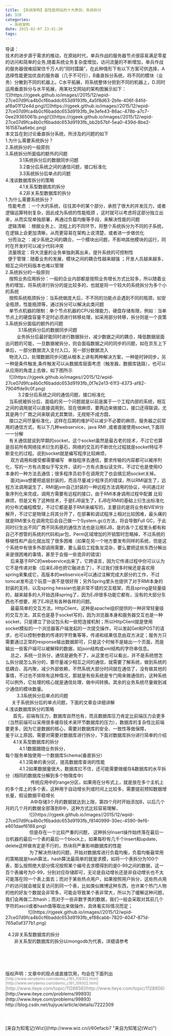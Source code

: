 ```yaml
---
title: 【系统架构】高性能网站的十大原则，系统拆分
id: 328
categories:
  - 系统架构
date: 2015-02-07 23:41:20
tags:
---
```


<div>导读：</div><div>技术的进步源于需求的推动，在原始时代，单兵作战的服务器节点很容易满足零星的访问和简单的业务,<span style="font-size: 10.5pt; line-height: 1.5;">随着系统业务复杂度增加，访问流量的不断增加，</span><span style="font-size: 10.5pt; line-height: 1.5;">单兵作战的服务器</span><span style="font-size: 10.5pt; line-height: 1.5;">很难招架住千万人的“同时蹂躏”，</span><span style="font-size: 10.5pt; line-height: 1.5;">在此种情形下有以下方案可供选择，A选择性能更加优良的服务器（几乎不可行），B垂直拆分系统，将不同的模块（业务）分散到不同的机器上。C水平拓展，将系统整体分担到不同的机器上，D.同时运用垂直拆分与水平</span><span style="font-size: 10.5pt; line-height: 1.5;">拓展，用某社交网站的架构图展示如下：</span></div><!--more--><div>![](https://rjgeek.github.io/images//2015/12/wpid-27ce07d9fca4b0cf6baddc653d9193fb_4a5f8d63-2bfe-406f-84fd-af8a01f12e4d.png)![](https://rjgeek.github.io/images//2015/12/wpid-27ce07d9fca4b0cf6baddc653d9193fb_9e3efe43-86ac-478b-a7c7-0ee29365061b.png)![](https://rjgeek.github.io/images//2015/12/wpid-27ce07d9fca4b0cf6baddc653d9193fb_bb2b57bf-5ea0-439d-8be2-161587aa6ebc.png)&nbsp;&nbsp;</div><div><span style="font-size: 10.5pt; line-height: 1.5;">本文旨在到讨论</span><span style="font-size: 10.5pt; line-height: 1.5;">垂直拆分系统，所涉及的问题的如下</span></div><div><span style="font-size: 10.5pt; line-height: 1.5;">1.为什么需要系统拆分？</span></div><div>2.系统拆分的一般原则</div><div>3.系统拆分所面临的额外的问题</div><div><span style="font-size: 10.5pt; line-height: 1.5;">&nbsp; &nbsp;&nbsp;</span><span style="font-size: 10.5pt; line-height: 1.5;">&nbsp; &nbsp;&nbsp;</span><span style="font-size: 10.5pt; line-height: 1.5;">&nbsp; &nbsp;</span><span style="font-size: 10.5pt; line-height: 1.5;">3.1系统拆分后的数据同步问题</span></div><div><span style="font-size: 10.5pt; line-height: 1.5;">&nbsp; &nbsp;&nbsp;</span><span style="font-size: 10.5pt; line-height: 1.5;">&nbsp; &nbsp;&nbsp;</span><span style="font-size: 10.5pt; line-height: 1.5;">&nbsp; &nbsp;</span><span style="font-size: 10.5pt; line-height: 1.5;">3.2</span><span style="font-size: 10.5pt; line-height: 1.5;">查分后系统之间的通信问题，接口标准化</span><span style="font-size: 10.5pt; line-height: 1.5;">
</span></div><div><div><span style="font-size: 10.5pt; line-height: 1.5;">&nbsp; &nbsp;&nbsp;</span><span style="font-size: 10.5pt; line-height: 1.5;">&nbsp; &nbsp;&nbsp;</span><span style="font-size: 10.5pt; line-height: 1.5;">&nbsp; &nbsp;3.3</span><span style="font-size: 10.5pt; line-height: 1.5;">系统拆分后单点的问题</span></div></div><div>4.浅谈数据库拆分的策略</div><div>&nbsp; &nbsp; &nbsp; &nbsp; &nbsp; &nbsp;4.1关系型数据库的拆分</div><div>&nbsp; &nbsp; &nbsp; &nbsp; &nbsp; &nbsp;4.2非关系型数据库的拆分</div><div>
</div><div>1.为什么需要系统拆分？<span style="font-size: 10.5pt; line-height: 1.5;">
</span></div><div>&nbsp; 性能考虑 ：<span style="font-size: 10.5pt; line-height: 1.5;">一个大的系统，往往其中的某个部分，承担了很大的并发压力，或者逻辑运算特别复杂，因此成为系统的性能瓶颈</span><span style="font-size: 10.5pt; line-height: 1.5;">&nbsp;，</span><span style="font-size: 10.5pt; line-height: 1.5;">这时就可以考虑将这部分独立出来，从而实现单独部署，再通过负载均衡等手段，来解决性能的问题</span><span style="font-size: 10.5pt; line-height: 1.5;">&nbsp;</span></div>&nbsp; 逻辑清晰&nbsp;：<span style="font-size: 10.5pt; line-height: 1.5;">根据业务上、流程上的不同环节，将整个系统拆分为不同的子系统，在逻辑上会更加清晰，从而更容易在架构上说清楚，或者进一步做优化</span><span style="font-size: 10.5pt; line-height: 1.5;">&nbsp;</span><div>&nbsp; 分而治之 ：减少系统之间的耦合，一个模块出问题，不影响其他模块的运行，同时在开发时可以减少代码冲突</div><div>&nbsp; 流量限定：将大流量的业务单独剥离出来，提升系统的可控制性</div><div>&nbsp; 便于管理：随着业务的发展，模块之间的耦合性越来越强 ；<span style="font-size: 10.5pt; line-height: 1.5;">开发人员越来越多，相互之间代码版本也难以管理</span></div><div>
<div>2.系统拆分的一般原则<span style="font-size: 10.5pt; line-height: 1.5;">
</span></div><div>&nbsp; &nbsp;按照业务应用拆分：一般的企业内部都是按照业务增长方式比较多，所以随着业务的增加，将系统进行拆分的是比较多的，也就是将一个较大的系统拆分为多个小的系统</div><div>&nbsp; &nbsp;按照系统瓶颈拆分：当系统做庞大后，不不同的功能点会遇到不同的瓶颈，如安全瓶颈，性能瓶颈等，通过拆分可以解决此类问题</div><div>&nbsp; &nbsp;单节点机器的限制：单个节点机器的CPU处理能力，硬盘存储有限，例如：当单节点上的硬盘容量不足时必须进行转移处理，如采用部分转移，拆分则是一个良策</div><div>
</div><div>3.系统拆分面临的额外的问题
</div><div><span style="font-size: 10.5pt; line-height: 1.5;">&nbsp; &nbsp; &nbsp; &nbsp; &nbsp; </span><span style="font-size: 10.5pt; line-height: 1.5;">3.1系统拆分后的数据同步问题</span><span style="font-size: 10.5pt; line-height: 1.5;">&nbsp; &nbsp; &nbsp;</span></div><div><span style="font-size: 10.5pt; line-height: 1.5;">&nbsp; &nbsp; &nbsp; &nbsp; &nbsp;业务拆分后最好能同时进行数据拆分，减少数据之间的耦合，降低数据层面出问题的可能，一旦数据被拆分，则会面临数据之间的同步的问题，如在京东上下单后，一部分数据流入支付入口，另一部分数据流入</span></div><div><span style="font-size: 10.5pt; line-height: 1.5;">&nbsp; &nbsp;物流入口，处理数据同步问题从根本上讲有两种解决方案，一种是时钟同步，另一种是条件触发,条件触发可以从数据库层面考虑（触发器，数据库链路），也可以从应用的角度上去做，如下图所示</span></div><div><span style="font-size: 10.5pt; line-height: 1.5;">
</span></div><div><span style="font-size: 10.5pt; line-height: 1.5;">&nbsp; &nbsp;</span>![](https://rjgeek.github.io/images//2015/12/wpid-27ce07d9fca4b0cf6baddc653d9193fb_0f7e2e13-61f3-4373-af82-7904ffde9c0f.png)</div><div><span style="font-size: 10.5pt; line-height: 1.5;">&nbsp; &nbsp; &nbsp; &nbsp; &nbsp; 3.2</span><span style="font-size: 10.5pt; line-height: 1.5;">查分后系统之间的通信问题，接口标准化</span></div><div>&nbsp;&nbsp;&nbsp;当系统被拆分后，面临的另一个问题就是以前是属于一个工程内部的系统，相互之间的调用就可以直接调用到，现在很麻烦，要两边来做接口，接口还得联调，尤其是两个厂商之间来联调尤其繁琐，无规矩不成方圆，</div><div>&nbsp; &nbsp;接口之间尽量标准化，这样在后期的维护可以减少不必要的麻烦，服务器之前常用的通信方式，有以下几种webservice，java RMI ,或者直接使用<span style="font-size: 10.5pt; line-height: 1.5;">socket,下面将一一分解</span></div><div>&nbsp; &nbsp;有关通信就说到早期的socket，这个socket虽然是最古老的技术，不过它也算是目前所有网络技术衍生的基石，网络的交互的不断优化过程就是socket特征不断变化的过程。<span style="font-size: 10.5pt; line-height: 1.5;">说到socket就是编写程序比较麻烦，</span></div><div><span style="font-size: 10.5pt; line-height: 1.5;">&nbsp; &nbsp; 双方调用和接受都需要编写 &nbsp; 单独程序去通信，要求传输的内容都可以被序列化，写的一方有点类似于写文件，读的一方有点类似读文件，不过它也是使用IO本身的一种方法去通信；很多程序员初手在调用完了也会搞忘把socket关掉。</span></div><div><span style="font-size: 10.5pt; line-height: 1.5;">&nbsp; &nbsp; 面对java想要把底层封装的，而且尽量减少程序员的错误，所以RMI诞生了，远程方法调用诞生了，RMI是jvm自己封装的一种远程方法调用的协议，中间通过对象序列化来完成，调用方需要有远程的接口，由于RMI本身调用过程中配置 比较麻烦，但是又有了这种技术，于是EJB诞生了，EJB在RMI的基础上衍生出标准化的分布式编程模型，不过它都是基于RMI来编写的，主要目的是将业务和VIEW分解开，不过它是物理上将其分开了，在部署和调试程序上相对比较困难，最头痛的就是RMI里头在调用完后会自己做一个System.gc()方法，将会导致Full GC，于此同时衍生出不同厂商不同</span><span style="font-size: 10.5pt; line-height: 1.5;">系统</span><span style="font-size: 10.5pt; line-height: 1.5;">的通信方法也是沿用EJB，是的各个工程里头都有和自己不想管的</span><span style="font-size: 10.5pt; line-height: 1.5;">系统</span><span style="font-size: 10.5pt; line-height: 1.5;">的代码和jar包，Perm区域增加的开销暂时忽略掉，不过</span><span style="font-size: 10.5pt; line-height: 1.5;">系统</span><span style="font-size: 10.5pt; line-height: 1.5;">的移植性和产品化就出现了很多困难（如果在另一个地方要发布同样的</span><span style="font-size: 10.5pt; line-height: 1.5;">系统</span><span style="font-size: 10.5pt; line-height: 1.5;">，但是这个</span><span style="font-size: 10.5pt; line-height: 1.5;">系统</span><span style="font-size: 10.5pt; line-height: 1.5;">中有很多外部调用需要，要么最后工程鱼龙混杂，要么要把这些东西分解出来是很困难的事情，甚至于会报一些诡异的错误）</span></div><div><span style="font-size: 10.5pt; line-height: 1.5;">&nbsp; &nbsp; 后来基于RPC的webservice出来了，它跨语言，因为它传递过程中你可以认为它不是传递对象（后来EJB也把它融进去了），不过我们很多时候还是喜欢用spring来集成它，高版本的webservice可以通过注解完成大部分的工作，不过tomcat发布这个玩意一直不是很好用；另外Spring里头也提供了对于RMI本身的封装的支持，以及spring hessian也是非常不错的交互框架，而且spring是轻量级的，越来越多的人开始选择spring了，因为EJB很多功能它都有，没有的大部分东西也不想要，用了EJB还有各种各样的</span><span style="font-size: 10.5pt; line-height: 1.5;">问题</span><span style="font-size: 10.5pt; line-height: 1.5;">。</span></div><div><span style="font-size: 10.5pt; line-height: 1.5;">&nbsp; &nbsp; 最最简单的交互方法，HttpClient，这种是apache组织提供的一种非常轻量级的交互方法，其实也是基于socket写的，因为浏览器本身和服务器交互也是一种socket，只是建立了协议包头和一些短连接机制；所以HttpClient就是使用socket模拟的一个浏览器客户端发起的一次提交操作，可以发起Get和POST的请求，也可以控制参数的传递的字符集等等，传递和结果信息由双方决定；服务方只需要通过正常的response输出数据即可，只是这个时候不是输出一个页面，而是输出一些客户端可以被解释的数据，如json结构或xml结构的字符串信息。</span></div><div><span style="font-size: 10.5pt; line-height: 1.5;">&nbsp; &nbsp; 总之，</span><span style="font-size: 10.5pt; line-height: 1.5;">系统</span><span style="font-size: 10.5pt; line-height: 1.5;">一旦拆分，通信是避免不了，从这里也可以看出，并不是</span><span style="font-size: 10.5pt; line-height: 1.5;">系统</span><span style="font-size: 10.5pt; line-height: 1.5;">想怎么拆分就怎么拆分的，要尽量减少相互之间的通信，就需要了解</span><span style="font-size: 10.5pt; line-height: 1.5;">系统</span><span style="font-size: 10.5pt; line-height: 1.5;">，做到</span><span style="font-size: 10.5pt; line-height: 1.5;">系统</span><span style="font-size: 10.5pt; line-height: 1.5;">的低耦合、高内聚，减少外部依赖，不然</span><span style="font-size: 10.5pt; line-height: 1.5;">系统</span><span style="font-size: 10.5pt; line-height: 1.5;">大部分时间就在通信了，没有做其他的事情，不过也不排除有这种情况，那就是有些</span><span style="font-size: 10.5pt; line-height: 1.5;">系统</span><span style="font-size: 10.5pt; line-height: 1.5;">是专门用来做通信的，这种</span><span style="font-size: 10.5pt; line-height: 1.5;">系统</span><span style="font-size: 10.5pt; line-height: 1.5;">可以例外，它处理的核心就是通信处理，做中间转换。其余的业务</span><span style="font-size: 10.5pt; line-height: 1.5;">系统</span><span style="font-size: 10.5pt; line-height: 1.5;">尽量做到减少通信的模块数量。</span></div><div><span style="font-size: 10.5pt; line-height: 1.5;">&nbsp; &nbsp; &nbsp; &nbsp; &nbsp;3.3</span><span style="font-size: 10.5pt; line-height: 1.5;">系统拆分后单点的问题</span></div><div><span style="font-size: 10.5pt; line-height: 1.5;">&nbsp; &nbsp; &nbsp;关于系统拆分后的单点问题，下面的文章会详细讲解</span></div><div>4.<span style="font-size: 10.5pt; line-height: 1.5;">浅谈数据库拆分的策略</span></div><div>&nbsp; &nbsp; &nbsp; 首先，前端有压力，数据库自然也有，而且数据库压力肯定比前端压力会更多（当然前端可以采用很多缓存技术来环节数据库的压力），数据库的复杂性比前端要更多，因为它是数据的核心，需要对数据库的安全、一致性等做保障，
</div><div>鉴于以上原因，需要对需要对数据库进行<span style="font-size: 10.5pt; line-height: 1.5;">拆分，下面对数据库拆分进行简单的介绍</span></div><div><span style="font-size: 10.5pt; line-height: 1.5;">&nbsp; &nbsp; &nbsp;</span><span style="font-size: 10.5pt; line-height: 1.5;">&nbsp;4.1</span><span style="font-size: 10.5pt; line-height: 1.5;">关系型数据库的拆分</span></div><div><span style="font-size: 10.5pt; line-height: 1.5;">&nbsp; &nbsp; &nbsp; &nbsp; &nbsp; &nbsp;4.1.1数据跟随业务拆分，</span><span style="font-size: 10.5pt; line-height: 1.5;">每个服务单独使用一个数据库Schema(垂直拆分）</span></div><div><span style="font-size: 10.5pt; line-height: 1.5;">&nbsp; &nbsp; &nbsp; &nbsp; &nbsp; &nbsp;4.1.2简单的表分区，提高数据库查询的性能</span><span style="font-size: 10.5pt; line-height: 1.5;">
</span></div><div><span style="font-size: 10.5pt; line-height: 1.5;">&nbsp; &nbsp; &nbsp; &nbsp; &nbsp; &nbsp;</span><span style="font-size: 10.5pt; line-height: 1.5;">4.1.2</span><span style="font-size: 10.5pt; line-height: 1.5;">如果数据量很大，数据库扛不住，还可能需要做缓存&amp;数据库的水平拆分（相同的数据库分解到多个物理库中）&nbsp;</span></div><div><span style="font-size: 10.5pt; line-height: 1.5;">&nbsp; &nbsp; &nbsp; &nbsp; &nbsp; &nbsp; &nbsp;</span>&nbsp; &nbsp; &nbsp; &nbsp;传统应用中的range分区，如果用在分布式上，就是放在多个主机上的多个库上的多个表，这种用于自动增长列或时间上比较多，需要提前预知数据增长量，假设数据平稳增长</div><div>&nbsp; &nbsp; &nbsp; &nbsp; &nbsp; &nbsp; &nbsp; &nbsp; &nbsp; &nbsp; A中存储3个月的数据就达到上限，第四个月时开始添加B，以后几个月的几个月的数据全部落到B中，这种方式比较容易理解，</div><div><span style="font-size: 10.5pt; line-height: 1.5;">&nbsp; &nbsp; &nbsp; &nbsp; &nbsp; &nbsp; &nbsp; &nbsp; &nbsp; &nbsp;</span>![](https://rjgeek.github.io/images//2015/12/wpid-27ce07d9fca4b0cf6baddc653d9193fb_f8140999-30ec-4590-9ef6-e601daef6188.png)</div><div>&nbsp; &nbsp; &nbsp; &nbsp; &nbsp; &nbsp; &nbsp; &nbsp; &nbsp; &nbsp;但是存在一个比较严重的问题，<span style="font-size: 10.5pt; line-height: 1.5;">&nbsp;</span><span style="font-size: 10.5pt; line-height: 1.5;">这种拆分Insert操作始终落在最后一台机器的最后一个表的最后一个block上，如果</span><span style="font-size: 10.5pt; line-height: 1.5;">每秒有几千个insert和</span><span style="font-size: 10.5pt; line-height: 1.5;">update、delete</span><span style="font-size: 10.5pt; line-height: 1.5;">这样做肯定是不行的，热块将严重影响数据库的性能</span></div><div>&nbsp; &nbsp; &nbsp; &nbsp; &nbsp; &nbsp; &nbsp; &nbsp; &nbsp; &nbsp;为了解决热块的问题，开始对数据库进行负载均衡，负载均衡最常用的策略就是hash算法，<span style="font-size: 10.5pt; line-height: 1.5;">hash算法最简单的就是求模，如将一个表拆分为100个表，那么按照绝大部分情况按照某个编号去求模得到的是0-99之间的数据，这一百个表编号为0-99，分别对应存储即可，无论是自动增长还是非自动增长也不太可能落在同一个表上面去；而对于某些热点用户，如果按照用户拆分，这些热点用户的访问就会被反复访问到同一个表，比如类似微博这种东西，也许某个热门人物的他的好友个数就会非常多，可能会导致某个表非常大，所以为了缓解这种问题，我们会再做二次hash；而对于一些非数字类的数据，我们一般会采取对其前几个字符的ascii或者hash值等取出来做操作，具体看实际情况而定；</span></div><div>&nbsp; &nbsp; &nbsp; &nbsp; &nbsp; &nbsp; &nbsp; &nbsp; &nbsp;&nbsp;![](https://rjgeek.github.io/images//2015/12/wpid-27ce07d9fca4b0cf6baddc653d9193fb_ef88cabb-7820-4047-871d-765a0af377b1.png)<span style="font-size: 10.5pt; line-height: 1.5;">
</span></div><div>&nbsp; &nbsp; &nbsp;&nbsp;</div><div><span style="font-size: 10.5pt; line-height: 1.5;">&nbsp;</span><span style="font-size: 10.5pt; line-height: 1.5;">&nbsp;4.2非</span><span style="font-size: 10.5pt; line-height: 1.5;">关系型数据库的拆分</span><span style="font-size: 10.5pt; line-height: 1.5;">
</span></div><div><span style="font-size: 10.5pt; line-height: 1.5;">&nbsp; &nbsp; &nbsp; &nbsp;非关系型的数据库的拆分以mongodb为代表，详细请参考</span></div><div>
</div><div>
</div>

&nbsp; &nbsp;&nbsp;

<span style="font-size: 10.5pt; line-height: 1.5;">&nbsp; &nbsp; &nbsp;</span>
<div>
</div><div>
</div>版权声明：文章中的观点或直接饮用，均会在下面列出
<div style="color:gray"><small>[http://www.verydemo.com/demo_c161_i59302.html](http://www.verydemo.com/demo_c161_i59302.html)</small></div><div><font color="#808080">[http://www.iteye.com/topic/1128856](http://www.iteye.com/topic/1128856)</font>
</div><div>[http://www.iteye.com/problems/99893](http://www.iteye.com/problems/99893)</div><div> http://blog.csdn.net/tujiyue/article/details/7222309
</div><small><small>&nbsp;</small></small><div>&nbsp; &nbsp;</div><div><span style="background-color: rgb(255, 255, 255); color: rgb(51, 51, 51); font-size: 16px; line-height: 26px;">&nbsp;&nbsp;</span></div><div>
</div><div>
</div>
<div>
<div>
</div></div></div>

<div>[来自为知笔记(Wiz)](http://www.wiz.cn/i/60efacb7 "来自为知笔记(Wiz)")</div>